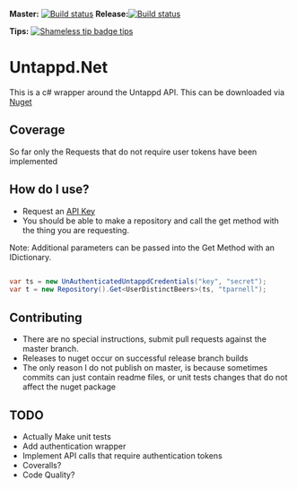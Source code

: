 **Master:** [![Build status](https://ci.appveyor.com/api/projects/status/rfnpsdmrkjx4a6un/branch/master?svg=true)](https://ci.appveyor.com/project/tparnell8/untappd-net/branch/master)
**Release:**[![Build status](https://ci.appveyor.com/api/projects/status/rfnpsdmrkjx4a6un/branch/release?svg=true)](https://ci.appveyor.com/project/tparnell8/untappd-net/branch/release)

**Tips:** [![Shameless tip badge tips](https://img.shields.io/gratipay/TommyParnell.svg)](https://gratipay.com/TommyParnell)  
# Untappd.Net

This is a c# wrapper around the Untappd API. This can be downloaded via [Nuget](https://www.nuget.org/packages/Untappd.Net/)

## Coverage

So far only the Requests that do not require user tokens have been implemented


## How do I use?

* Request an [API Key](http://untappd.com/api/register)
* You should be able to make a repository and call the get method with the thing you are requesting.

Note: Additional parameters can be passed into the Get Method with an IDictionary.

```csharp

var ts = new UnAuthenticatedUntappdCredentials("key", "secret");
var t = new Repository().Get<UserDistinctBeers>(ts, "tparnell");


```


## Contributing

* There are no special instructions, submit pull requests against the master branch.
* Releases to nuget occur on successful release branch builds
 * The only reason I do not publish on master, is because sometimes commits can just contain readme files, or unit tests changes that do not affect the nuget package

## TODO

* Actually Make unit tests
* Add authentication wrapper
* Implement API calls that require authentication tokens
* Coveralls?
* Code Quality?
